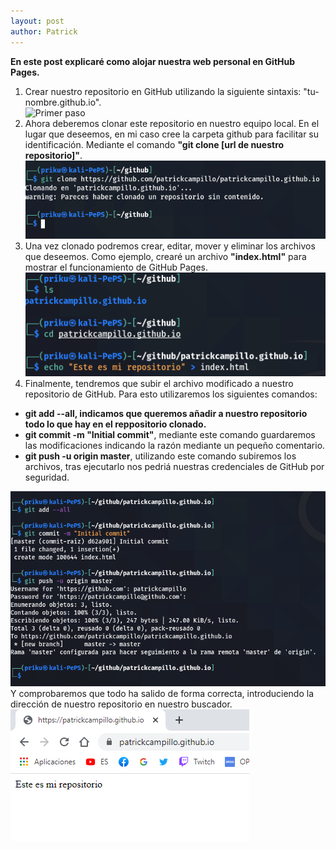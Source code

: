 ```yaml
---
layout: post
author: Patrick
---
```

<b>En este post explicaré como alojar nuestra web personal en GitHub Pages.</b>

1. Crear nuestro repositorio en GitHub utilizando la siguiente sintaxis: "tu-nombre.github.io".<br/>
<img src="/patrickcampillo/patrickcampillo.github.io/raw/main/assets/img/githubpages/1.png" alt="Primer paso"><br/>
2. Ahora deberemos clonar este repositorio en nuestro equipo local. En el lugar que deseemos, en mi caso cree la carpeta github para facilitar su identificación. Mediante el comando <b>"git clone [url de nuestro repositorio]"</b>.<br/>
<img src="assets/img/githubpages/2.png" alt="Segundo paso"><br/>
3. Una vez clonado podremos crear, editar, mover y eliminar los archivos que deseemos. Como ejemplo, crearé un archivo <b>"index.html"</b> para mostrar el funcionamiento de GitHub Pages.<br/>
<img src="assets/img/githubpages/3.png" alt="Tercer paso"><br/>
4. Finalmente, tendremos que subir el archivo modificado a nuestro repositorio de GitHub. Para esto utilizaremos los siguientes comandos: 
<ul>
    <li><b>git add --all, indicamos que queremos añadir a nuestro repositorio todo lo que hay en el reppositorio clonado.</b></li>
    <li><b>git commit -m "Initial commit"</b>, mediante este comando guardaremos las modificaciones indicando la razón mediante un pequeño comentario.</li>
    <li><b>git push -u origin master</b>, utilizando este comando subiremos los archivos, tras ejecutarlo nos pedriá nuestras credenciales de GitHub por seguridad.</li>
</ul>
<img src="/assets/img/githubpages/4.png" alt="Cuarto paso"><br/>
Y comprobaremos que todo ha salido de forma correcta, introduciendo la dirección de nuestro repositorio en nuestro buscador.<br/>
<img src="assets/img/githubpages/5.png" alt="Comprobación">
